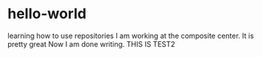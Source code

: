 # hello-world
learning how to use repositories
I am working at the composite center.  It is pretty great
Now I am done writing.
THIS IS TEST2
